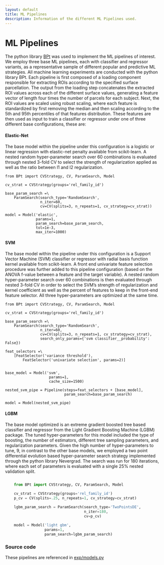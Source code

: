 ```yaml
---
layout: default
title: ML Pipelines
description: Information of the different ML Pipelines used.
---
```


# ML Pipelines

The python library [BPt](https://github.com/sahahn/BPt) was used to implement the ML pipelines of interest.
We employ three base ML pipelines, each with classifier and regressor variants,
as a representative sample of different popular and predictive ML strategies.
All machine learning experiments are conducted with the python library BPt.
Each pipeline is first composed of a loading component responsible for extracting ROIs according to the specified surface parcellation.
The output from the loading step concatenates the extracted ROI values across each of the different surface values, generating a feature
vector of length four times the number of parcels for each subject. Next, the ROI values are scaled using robust scaling,
where each feature is standardized by first removing the median and then scaling according to the 5th and 95th percentiles
of that features distribution. These features are then used as input to train a classifier or regressor
under one of three different base configurations, these are:


#### Elastic-Net
The base model within the pipeline under this configuration is a logistic or linear regression with elastic-net penalty available from scikit-learn.
A nested random hyper-parameter search over 60 combinations is evaluated through
nested 3-fold CV to select the strength of regularization applied
as well as the ratio between l1 and l2 regularization.

    from BPt import CVStrategy, CV, ParamSearch, Model

    cv_strat = CVStrategy(groups='rel_family_id')

    base_param_search =\
        ParamSearch(search_type='RandomSearch',
                    n_iter=60,
                    cv=CV(splits=3, n_repeats=1, cv_strategy=cv_strat))

    model = Model('elastic',
                  params=1,
                  param_search=base_param_search,
                  tol=1e-3,
                  max_iter=1000)

#### SVM
The base model within the pipeline under this configuration is a Support Vector Machine (SVM) classifier or regressor with radial basis function kernel available from scikit-learn. A front end univariate feature selection procedure was further added to this pipeline configuration (based on the
ANOVA f-value between a feature and the target variable). A nested random hyper-parameter search over
60 combinations is then evaluated through nested 3-fold CV in order to select the SVM’s strength
of regularization and kernel coefficient as well as the percent of features to keep in the
front-end feature selector. All three hyper-parameters are optimized at the same time.

    from BPt import CVStrategy, CV, ParamSearch, Model

    cv_strat = CVStrategy(groups='rel_family_id')

    base_param_search =\
        ParamSearch(search_type='RandomSearch',
                    n_iter=60,
                    cv=CV(splits=3, n_repeats=1, cv_strategy=cv_strat),
                    search_only_params={'svm classifier__probability': False})

    feat_selectors =\
        [FeatSelector('variance threshold'),
            FeatSelector('univariate selection', params=2)]

        
    base_model = Model('svm',
                        params=1,
                        cache_size=1500)

    nested_svm_pipe = Pipeline(steps=feat_selectors + [base_model],
                               param_search=base_param_search)

    model = Model(nested_svm_pipe)


#### LGBM
The base model optimized is an extreme gradient boosted tree based classifier and regressor from the Light Gradient Boosting Machine (LGBM) package. The tuned hyper-parameters for this model included the type of boosting, the number of estimators, different tree sampling parameters, and regularization parameters. Given the high number of hyper-parameters to tune, 9, in contrast to the other base models, we employed a two point differential evolution based hyper-parameter search strategy implemented through the python library Nevergrad. The search was run for 180 iterations, where each set of parameters is evaluated with a single 25% nested validation split.

~~~ python

    from BPt import CVStrategy, CV, ParamSearch, Model

    cv_strat = CVStrategy(groups='rel_family_id')
    p_cv = CV(splits=.25, n_repeats=1, cv_strategy=cv_strat)
    
    lgbm_param_search = ParamSearch(search_type='TwoPointsDE',
                                    n_iter=180,
                                    cv=p_cv)

    model = Model('light gbm',
                  params=1,
                  param_search=lgbm_param_search)

~~~


### Source code
These pipelines are referenced in [exp/models.py](https://github.com/sahahn/parc_scaling/blob/main/exp/models.py)